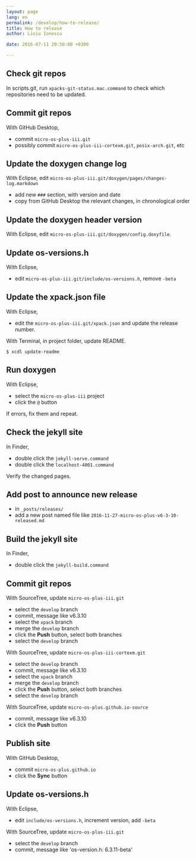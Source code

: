 ```yaml
---
layout: page
lang: en
permalink: /develop/how-to-release/
title: How to release
author: Liviu Ionescu

date: 2016-07-11 20:50:00 +0300

---
```


## Check git repos

In scripts.git, run `xpacks-git-status.mac.command` to check which repositories need to be updated.

## Commit git repos

With GitHub Desktop,

* commit `micro-os-plus-iii.git`
* possibly commit `micro-os-plus-iii-cortexm.git`, `posix-arch.git`, etc

## Update the doxygen change log

With Eclipse, edit `micro-os-plus-iii.git/doxygen/pages/changes-log.markdown`

* add new `###` section, with version and date
* copy from GitHub Desktop the relevant changes, in chronological order

## Update the doxygen header version

With Eclipse, edit `micro-os-plus-iii.git/doxygen/config.doxyfile`.

## Update os-versions.h

With Eclipse,

* edit `micro-os-plus-iii.git/include/os-versions.h`, remove `-beta`

## Update the xpack.json file

With Eclipse,

- edit the `micro-os-plus-iii.git/xpack.json` and update the release number.

With Terminal, in project folder, update README.

```
$ xcdl update-readme
```

## Run doxygen

With Eclipse,

* select the `micro-os-plus-iii` project
* click the `@` button

If errors, fix them and repeat.

## Check the jekyll site

In Finder,

* double click the `jekyll-serve.command`
* double click the `localhost-4001.command`

Verify the changed pages.

## Add post to announce new release

* in `_posts/releases/`
* add a new post named file like `2016-11-27-micro-os-plus-v6-3-10-released.md`

## Build the jekyll site

In Finder,

* double click the `jekyll-build.command`

## Commit git repos

With SourceTree, update `micro-os-plus-iii.git`

* select the `develop` branch
* commit, message like v6.3.10
* select the `xpack` branch
* merge the `develop` branch
* click the **Push** button, select both branches
* select the `develop` branch

With SourceTree, update `micro-os-plus-iii-cortexm.git`

* select the `develop` branch
* commit, message like v6.3.10
* select the `xpack` branch
* merge the `develop` branch
* click the **Push** button, select both branches
* select the `develop` branch

With SourceTree, update `micro-os-plus.github.io-source`

* commit, message like v6.3.10
* click the **Push** button

## Publish site

With GitHub Desktop,

* commit `micro-os-plus.github.io`
* click the **Sync** button

## Update os-versions.h

With Eclipse,

* edit `include/os-versions.h`, increment version, add `-beta`

With SourceTree, update `micro-os-plus-iii.git`

* select the `develop` branch
* commit, message like 'os-version.h: 6.3.11-beta'
